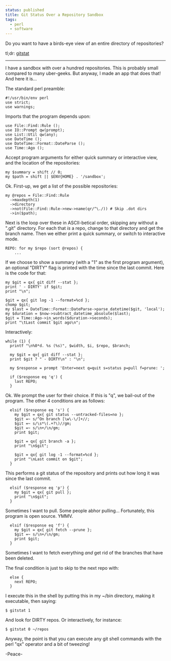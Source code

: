 ```yaml
---                                                                                                                                                                          
status: published
title: Git Status Over a Repository Sandbox
tags:
  - perl
  - software
---
```


Do you want to have a birds-eye view of an entire directory of repositories?

tl;dr: [gitstat](https://github.com/ology/Miscellaneous/blob/master/gitstat)

---

I have a sandbox with over a hundred repositories.  This is probably small compared to many uber-geeks.  But anyway, I made an app that does that!  And here it is...

The standard perl preamble:

    #!/usr/bin/env perl
    use strict;
    use warnings;

Imports that the program depends upon:

    use File::Find::Rule ();
    use IO::Prompt qw(prompt);
    use List::Util qw(any);
    use DateTime ();
    use DateTime::Format::DateParse ();
    use Time::Ago ();

Accept program arguments for either quick summary or interactive view, and the location of the repositories:

    my $summary = shift // 0;
    my $path = shift || $ENV{HOME} . '/sandbox';

Ok. First-up, we get a list of the possible repositories:

    my @repos = File::Find::Rule
      ->maxdepth(1)
      ->directory
      ->not(File::Find::Rule->new->name(qr/^\./)) # Skip .dot dirs
      ->in($path);

Next is the loop over these in ASCII-betical order, skipping any without a ".git" directory.  For each that *is* a repo, change to that directory and get the branch name.  Then we either print a quick summary, or switch to interactive mode.

    REPO: for my $repo (sort @repos) {
        ...

If we choose to show a summary (with a "1" as the first program argument), an optional "DIRTY" flag is printed with the time since the last commit.  Here is the code for that:

    my $git = qx{ git diff --stat };
    print ' - DIRTY' if $git;
    print "\n";

    $git = qx{ git log -1 --format=%cd };
    chomp $git;
    my $last = DateTime::Format::DateParse->parse_datetime($git, 'local');
    my $duration = $now->subtract_datetime_absolute($last);
    $git = Time::Ago->in_words($duration->seconds);
    print "\tLast commit $git ago\n";

Interactively:

    while (1) {
      printf "\n%0*d. %s (%s)", $width, $i, $repo, $branch;

      my $git = qx{ git diff --stat };
      print $git ? " - DIRTY\n" : "\n";

      my $response = prompt 'Enter=next q=quit s=status p=pull f=prune: ';

      if ($response eq 'q') {
        last REPO;
      }

Ok. We prompt the user for their choice. If this is "q", we bail-out of the program.  The other 4 conditions are as follows:

      elsif ($response eq 's') {
        my $git = qx{ git status --untracked-files=no };
        $git =~ s/^On branch [\w\-\/]+//;
        $git =~ s/\s*\(.+?\)//gm;
        $git =~ s/\n+/\n/gm;
        print $git;

        $git = qx{ git branch -a };
        print "\n$git";

        $git = qx{ git log -1 --format=%cd };
        print "\nLast commit on $git";
      }

This performs a git status of the repository and prints out how long it was since the last commit.

      elsif ($response eq 'p') {
        my $git = qx{ git pull };
        print "\n$git";
      }

Sometimes I want to pull.  Some people abhor pulling... Fortunately, this program is open source. YMMV.

      elsif ($response eq 'f') {
        my $git = qx{ git fetch --prune };
        $git =~ s/\n+/\n/gm;
        print $git;
      }

Sometimes I want to fetch everything *and* get rid of the branches that have been deleted.

The final condition is just to skip to the next repo with:

      else {
        next REPO;
      }

I execute this in the shell by putting this in my ~/bin directory, making it executable, then saying:

    $ gitstat 1

And look for DIRTY repos.  Or interactively, for instance:

    $ gitstat 0 ~/repos

Anyway, the point is that you can execute any git shell commands with the perl "qx" operator and a bit of tweezing!

-Peace-
